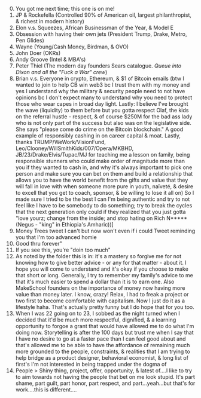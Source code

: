 0. You got me next time; this one is on me!
1. JP & Rockefella (Controlled 90% of American oil, largest philanthropist, & richest in modern history)
2. Elon v.s. Squeezes, African Businessman of the Year, & Model E
3. Obsession with having their own jets (President Trump, Drake, Metro, Pen Glides)
4. Wayne (Young/Cash Money, Birdman, & OVO)
5. John Doer (OKRs)
6. Andy Groove (Intel & MBA's)
7. Peter Thiel (The modern day founders Sears catalogue. *Queue into Dixon and all the "Fuck a War" crew*)
8. Brian v.s. Everyone in crypto, Ethereum, & $1 of Bitcoin emails (btw I wanted to join to help CB win web3 bc I trust them with my money and yes I understand why the military & security people need to not have opinions bc I don't expect many to understand why you need to protect those who wear capes in broad day light. Lastly: I believe I've brought the wave (liquidity) to them before but you gotta respect Olaf, the kids on the referral hustle - respect, & of course $250M for the bad ass lady who is not only part of the success but also was on the legislative side. She says "please come do crime on the Bitcoin blockchain." A good example of responsibly cashing in on career capital & moat. Lastly, thanks TRUMP/WeWork/VisionFund, Leo/Clooney/WillSmithKids/007/Opera/MKBHD, JB/23/Drake/Elvis/Tupac/MJ for teaching me a lesson on family, being responsible stunners who could make order of magnitude more than you if they wanted to cash in, and why it's always important to pick one person and make sure you can bet on them and build a relationship that allows you to have the world benefit from the gifts and value that they will fall in love with when someone more pure in youth, naïveté, & desire to excell that you get to coach, sponsor, & be willing to lose it all on) So I made sure I tried to be the best I can I'm being authentic and try to not feel like I have to be somebody to do something; try to break the cycles that the next generation only could if they realized that you just gotta "love yourz; change from the inside; and stop hating on Rich N***** (Negus - "king" in Ethiopia's Amharic))]
9. Money Trees tweet I can't but now won't even if i could Tweet reminding you that I'm too advanced homie
10. Good thru forever"
11. If you see this, you're "doin too much"
12. As noted by the folder this is in: it's a mastery so forgive me for not knowing how to give better advice - or any for that matter - about it. I hope you will come to understand and it's okay if you choose to make that short or long. Generally, I try to remember my family's advice to me that it's much easier to spend a dollar than it is to earn one. Also MakeSchool founders on the importance of money now having more value than money later. I know, crazy! Relax, I had to freak a project or two first to become comfortable with capitalism. Now I just do it as a lifestyle haha. That's actually pretty funny but I do hope that for you too.
13. When I was 22 going on to 23, I sobbed as the night turned when I decided that it'd be much more respectful, dignified, & a learning opportunity to forgoe a grant that would have allowed me to do what I'm doing now. Storytelling is after the 100 days but trust me when I say that I have no desire to go at a faster pace than I can feel good about and that's allowed me to be able to have the affordance of remaining much more grounded to the people, constraints, & realities that I am trying to help bridge as a product designer, behavioral economist, & long list of first's I'm not interested in being trapped under the dogma of
14. People > Shiny thing, project, offer, opportunity, & latest of....I like to try to aim towards not having the people that bet on me look stupid. It's part shame, part guilt, part honor, part respect, and part...yeah...but that's for work....this is different....
